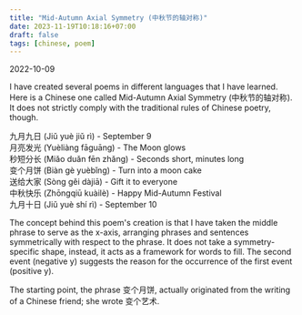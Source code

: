 ```yaml
---
title: "Mid-Autumn Axial Symmetry (中秋节的轴对称)"
date: 2023-11-19T10:18:16+07:00
draft: false
tags: [chinese, poem]
---
```


2022-10-09

I have created several poems in different languages that I have learned. Here is a Chinese one called Mid-Autumn Axial Symmetry (中秋节的轴对称). It does not strictly comply with the traditional rules of Chinese poetry, though.

九月九日 (Jiǔ yuè jiǔ rì) - September 9\
月亮发光 (Yuèliàng fāguāng) - The Moon glows\
秒短分长 (Miǎo duǎn fēn zhǎng) - Seconds short, minutes long\
变个月饼 (Biàn gè yuèbǐng) - Turn into a moon cake\
送给大家 (Sòng gěi dàjiā) - Gift it to everyone\
中秋快乐 (Zhōngqiū kuàilè) - Happy Mid-Autumn Festival\
九月十日 (Jiǔ yuè shí rì) - September 10

The concept behind this poem's creation is that I have taken the middle phrase to serve as the x-axis, arranging phrases and sentences symmetrically with respect to the phrase. It does not take a symmetry-specific shape, instead, it acts as a framework for words to fill. The second event (negative y) suggests the reason for the occurrence of the first event (positive y).

The starting point, the phrase 变个月饼, actually originated from the writing of a Chinese friend; she wrote 变个艺术.
